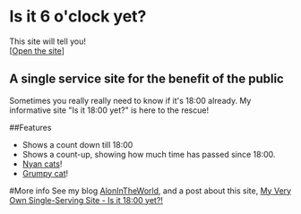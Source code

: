 # Is it 6 o'clock yet?
This site will tell you!   
[[Open the site](http://alonrotem.github.io/IsIt6)]

## A single service site for the benefit of the public
Sometimes you really really need to know if it's 18:00 already.
My informative site "Is it 18:00 yet?" is here to the rescue!

##Features
- Shows a count down till 18:00
- Shows a count-up, showing how much time has passed since 18:00.
- [Nyan cats](http://en.wikipedia.org/wiki/Nyan_Cat "Nyan Nyan Nyan Nyan Nyan Nyan Nyan Nyan Nyan Nyan Nyan")!
- [Grumpy cat](http://en.wikipedia.org/wiki/Grumpy_Cat "NO!")!

#More info
See my blog [AlonInTheWorld](http://www.alonintheworld.com "dot com!"), and a post about this site, [My Very Own Single-Serving Site - Is it 18:00 yet?!](http://www.alonintheworld.com/2013/05/my-very-own-single-serving-site-is-it.html  "Post")


 
